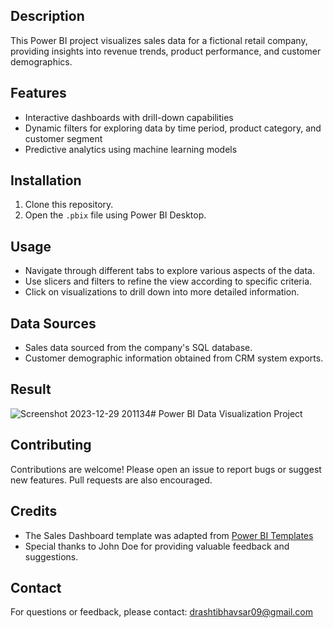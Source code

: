 
## Description
This Power BI project visualizes sales data for a fictional retail company, providing insights into revenue trends, product performance, and customer demographics.

## Features
- Interactive dashboards with drill-down capabilities
- Dynamic filters for exploring data by time period, product category, and customer segment
- Predictive analytics using machine learning models

## Installation
1. Clone this repository.
2. Open the `.pbix` file using Power BI Desktop.

## Usage
- Navigate through different tabs to explore various aspects of the data.
- Use slicers and filters to refine the view according to specific criteria.
- Click on visualizations to drill down into more detailed information.

## Data Sources
- Sales data sourced from the company's SQL database.
- Customer demographic information obtained from CRM system exports.


## Result
![Screenshot 2023-12-29 201134](https://github.com/Drashti0913/PoweBI_DataAnalysis/assets/89067080/1c11ed18-2c9c-465b-85b0-6fe941c90e51)# Power BI Data Visualization Project
## Contributing
Contributions are welcome! Please open an issue to report bugs or suggest new features. Pull requests are also encouraged.

## Credits
- The Sales Dashboard template was adapted from [Power BI Templates](https://powerbi.microsoft.com/en-us/industries/retail/)
- Special thanks to John Doe for providing valuable feedback and suggestions.

## Contact
For questions or feedback, please contact: drashtibhavsar09@gmail.com

